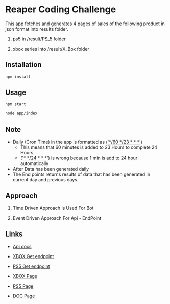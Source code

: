 # Reaper Coding Challenge

This app fetches and generates 4 pages of sales of the following product in json format into results folder.

1. ps5 in /result/PS_5 folder

2. xbox series into /result/X_Box folder

## Installation

```bash
npm install
```

## Usage

```bash
npm start 
```


```bash
node app/index
```


## Note 
- Daily (Cron Time) in the app is formatted as (['*/60 */23 * * *']())
  - This means that 60 minutes is added to 23 Hours to complete 24 Hours 
  - (['* */24 * * *']()) is wrong because 1 min is add to 24 hour automatically
- After Data has been generated daily 
- The End points returns results of data that has been generated in current day and previous days.

## Approach

1. Time Driven Approach is Used For Bot

2. Event Driven Approach For Api - EndPoint


## Links
  - [Api docs](https://documenter.getpostman.com/view/14005736/TVzLpLZY)

  - [XBOX Get endpoint](https://ebay-xbox-ps5-bot.herokuapp.com/api/v1/xbox)
  - [PS5 Get endpoint](https://ebay-xbox-ps5-bot.herokuapp.com/api/v1/ps5)

  - [XBOX Page](https://ebay-xbox-ps5-bot.herokuapp.com/x_box)
  - [PS5 Page](https://ebay-xbox-ps5-bot.herokuapp.com/ps_5)
  
  - [DOC Page](https://ebay-xbox-ps5-bot.herokuapp.com/api/v1/docs)
